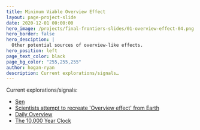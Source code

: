 ```yaml
---
title: Minimum Viable Overview Effect
layout: page-project-slide
date: 2020-12-01 00:00:00
hero_image: /projects/final-frontiers-slides/01-overview-effect-04.png
hero_border: false
hero_desciption: |
  Other potential sources of overview-like effects.
hero_position: left
page_text_color: black
page_bg_color: "255,255,255"
author: hogan-ryan
description: Current explorations/signals…
---
```

Current explorations/signals:

- [Sen](https://www.sen.com.au/)
- [Scientists attempt to recreate 'Overview effect' from Earth](https://www.theguardian.com/science/2019/dec/26/scientists-attempt-to-recreate-overview-effect-from-earth)
- [Daily Overview](https://www.over-view.com/)
- [The 10,000 Year Clock](https://longnow.org/clock/)
